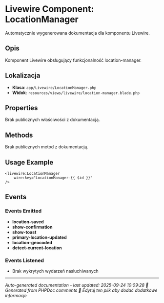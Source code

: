 # Livewire Component: LocationManager

Automatycznie wygenerowana dokumentacja dla komponentu Livewire.

## Opis
Komponent Livewire obsługujący funkcjonalność location-manager.

## Lokalizacja
- **Klasa**: `app/Livewire/LocationManager.php`
- **Widok**: `resources/views/livewire/location-manager.blade.php`



## Properties
Brak publicznych właściwości z dokumentacją.

## Methods
Brak publicznych metod z dokumentacją.

## Usage Example
```blade
<livewire:LocationManager
    wire:key="LocationManager-{{ $id }}"
/>
```

## Events

### Events Emitted
- **location-saved**
- **show-confirmation**
- **show-toast**
- **primary-location-updated**
- **location-geocoded**
- **detect-current-location**

### Events Listened
- Brak wykrytych wydarzeń nasłuchiwanych

---
*Auto-generated documentation - last updated: 2025-09-24 10:09:28*
*🤖 Generated from PHPDoc comments*
*📝 Edytuj ten plik aby dodać dodatkowe informacje*